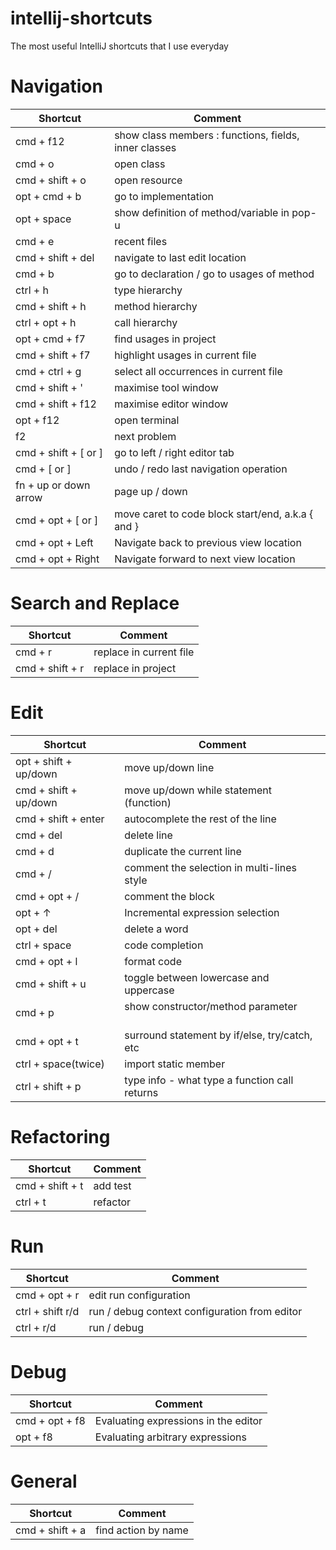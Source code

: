 # intellij-shortcuts
The most useful IntelliJ shortcuts that I use everyday


# Navigation
| Shortcut             | Comment                                               |
| -------------------- | ----------------------------------------------------- |
| cmd + f12            | show class members : functions, fields, inner classes |
| cmd + o              | open class                                            |
| cmd + shift + o      | open resource                                         |
| opt + cmd + b        | go to implementation                                  |
| opt + space          | show definition of method/variable in pop-u           |
| cmd + e              | recent files                                          |
| cmd + shift + del    | navigate to last edit location                        |
| cmd + b              | go to declaration / go to usages of method            |
| ctrl + h             | type hierarchy                                        |
| cmd + shift + h      | method hierarchy                                      |
| ctrl + opt + h       | call hierarchy                                        |
| opt + cmd + f7       | find usages in project                                |
| cmd + shift + f7     | highlight usages in current file                      |
| cmd + ctrl + g       | select all occurrences in current file                |
| cmd + shift + '      | maximise tool window                                  |
| cmd + shift + f12    | maximise editor window                                |
| opt + f12            | open terminal                                         |
| f2                   | next problem                                          |
| cmd + shift + [ or ] | go to left / right editor tab                         |
| cmd + [ or ]         | undo / redo last navigation operation                 |
| fn + up or down arrow| page up / down                                        |
| cmd + opt + [ or ]   | move caret to code block start/end, a.k.a { and }     |
| cmd + opt + Left     | Navigate back to previous view location               |
| cmd + opt + Right    | Navigate forward to next view location                |

# Search and Replace
| Shortcut        | Comment                 |
| --------------- | ----------------------- |
| cmd + r         | replace in current file |
| cmd + shift + r | replace in project      |

# Edit
| Shortcut              | Comment                                           |
| --------------------- | ------------------------------------------------- |
| opt + shift + up/down | move up/down line                                 |
| cmd + shift + up/down | move up/down while statement (function)           |
| cmd + shift + enter   | autocomplete the rest of the line                 |
| cmd + del             | delete line                                       |
| cmd + d               | duplicate the current line                        |
| cmd + /               | comment the selection in multi-lines style        |
| cmd + opt + /         | comment the block                                 |
| opt + ↑               | Incremental expression selection                  |
| opt + del             | delete a word                                     |
| ctrl + space          | code completion                                   |
| cmd + opt + l         | format code                                       |
| cmd + shift + u       | toggle between lowercase and uppercase            |
| cmd + p               | show constructor/method parameter                 |
| cmd + opt + t         | surround statement by if/else, try/catch, etc     |
| ctrl + space(twice)   | import static member                              |
| ctrl + shift + p      | type info - what type a function call returns     |

# Refactoring
| Shortcut        | Comment  |
| --------------- | -------- |
| cmd + shift + t | add test |
| ctrl + t        | refactor |

# Run
| Shortcut         | Comment                                       |
| ---------------- | --------------------------------------------- |
| cmd + opt + r    | edit run configuration                        |
| ctrl + shift r/d | run / debug context configuration from editor |
| ctrl + r/d       | run / debug                                   |

# Debug
| Shortcut         | Comment                                       |
| ---------------- | --------------------------------------------- |
| cmd + opt + f8   | Evaluating expressions in the editor          |
| opt + f8         | Evaluating arbitrary expressions              |

# General
| Shortcut        | Comment             |
| --------------- | ------------------- |
| cmd + shift + a | find action by name |
